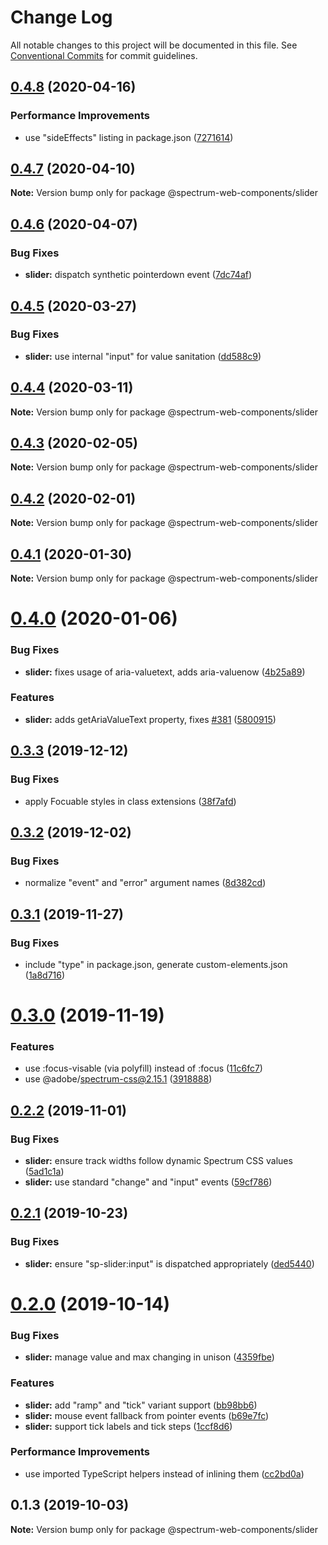 # Change Log

All notable changes to this project will be documented in this file.
See [Conventional Commits](https://conventionalcommits.org) for commit guidelines.

## [0.4.8](https://github.com/adobe/spectrum-web-components/compare/@spectrum-web-components/slider@0.4.7...@spectrum-web-components/slider@0.4.8) (2020-04-16)

### Performance Improvements

-   use "sideEffects" listing in package.json ([7271614](https://github.com/adobe/spectrum-web-components/commit/7271614c0ca3ccf3566583bb59467eb15a6199cd))

## [0.4.7](https://github.com/adobe/spectrum-web-components/compare/@spectrum-web-components/slider@0.4.6...@spectrum-web-components/slider@0.4.7) (2020-04-10)

**Note:** Version bump only for package @spectrum-web-components/slider

## [0.4.6](https://github.com/adobe/spectrum-web-components/compare/@spectrum-web-components/slider@0.4.5...@spectrum-web-components/slider@0.4.6) (2020-04-07)

### Bug Fixes

-   **slider:** dispatch synthetic pointerdown event ([7dc74af](https://github.com/adobe/spectrum-web-components/commit/7dc74afdda380184906cceadf4eb528b6106792c))

## [0.4.5](https://github.com/adobe/spectrum-web-components/compare/@spectrum-web-components/slider@0.4.4...@spectrum-web-components/slider@0.4.5) (2020-03-27)

### Bug Fixes

-   **slider:** use internal "input" for value sanitation ([dd588c9](https://github.com/adobe/spectrum-web-components/commit/dd588c9))

## [0.4.4](https://github.com/adobe/spectrum-web-components/compare/@spectrum-web-components/slider@0.4.3...@spectrum-web-components/slider@0.4.4) (2020-03-11)

**Note:** Version bump only for package @spectrum-web-components/slider

## [0.4.3](https://github.com/adobe/spectrum-web-components/compare/@spectrum-web-components/slider@0.4.2...@spectrum-web-components/slider@0.4.3) (2020-02-05)

**Note:** Version bump only for package @spectrum-web-components/slider

## [0.4.2](https://github.com/adobe/spectrum-web-components/compare/@spectrum-web-components/slider@0.4.1...@spectrum-web-components/slider@0.4.2) (2020-02-01)

**Note:** Version bump only for package @spectrum-web-components/slider

## [0.4.1](https://github.com/adobe/spectrum-web-components/compare/@spectrum-web-components/slider@0.4.0...@spectrum-web-components/slider@0.4.1) (2020-01-30)

**Note:** Version bump only for package @spectrum-web-components/slider

# [0.4.0](https://github.com/adobe/spectrum-web-components/compare/@spectrum-web-components/slider@0.3.3...@spectrum-web-components/slider@0.4.0) (2020-01-06)

### Bug Fixes

-   **slider:** fixes usage of aria-valuetext, adds aria-valuenow ([4b25a89](https://github.com/adobe/spectrum-web-components/commit/4b25a89))

### Features

-   **slider:** adds getAriaValueText property, fixes [#381](https://github.com/adobe/spectrum-web-components/issues/381) ([5800915](https://github.com/adobe/spectrum-web-components/commit/5800915))

## [0.3.3](https://github.com/adobe/spectrum-web-components/compare/@spectrum-web-components/slider@0.3.2...@spectrum-web-components/slider@0.3.3) (2019-12-12)

### Bug Fixes

-   apply Focuable styles in class extensions ([38f7afd](https://github.com/adobe/spectrum-web-components/commit/38f7afd))

## [0.3.2](https://github.com/adobe/spectrum-web-components/compare/@spectrum-web-components/slider@0.3.1...@spectrum-web-components/slider@0.3.2) (2019-12-02)

### Bug Fixes

-   normalize "event" and "error" argument names ([8d382cd](https://github.com/adobe/spectrum-web-components/commit/8d382cd))

## [0.3.1](https://github.com/adobe/spectrum-web-components/compare/@spectrum-web-components/slider@0.3.0...@spectrum-web-components/slider@0.3.1) (2019-11-27)

### Bug Fixes

-   include "type" in package.json, generate custom-elements.json ([1a8d716](https://github.com/adobe/spectrum-web-components/commit/1a8d716))

# [0.3.0](https://github.com/adobe/spectrum-web-components/compare/@spectrum-web-components/slider@0.2.2...@spectrum-web-components/slider@0.3.0) (2019-11-19)

### Features

-   use :focus-visable (via polyfill) instead of :focus ([11c6fc7](https://github.com/adobe/spectrum-web-components/commit/11c6fc7))
-   use @adobe/spectrum-css@2.15.1 ([3918888](https://github.com/adobe/spectrum-web-components/commit/3918888))

## [0.2.2](https://github.com/adobe/spectrum-web-components/compare/@spectrum-web-components/slider@0.2.1...@spectrum-web-components/slider@0.2.2) (2019-11-01)

### Bug Fixes

-   **slider:** ensure track widths follow dynamic Spectrum CSS values ([5ad1c1a](https://github.com/adobe/spectrum-web-components/commit/5ad1c1a))
-   **slider:** use standard "change" and "input" events ([59cf786](https://github.com/adobe/spectrum-web-components/commit/59cf786))

## [0.2.1](https://github.com/adobe/spectrum-web-components/compare/@spectrum-web-components/slider@0.2.0...@spectrum-web-components/slider@0.2.1) (2019-10-23)

### Bug Fixes

-   **slider:** ensure "sp-slider:input" is dispatched appropriately ([ded5440](https://github.com/adobe/spectrum-web-components/commit/ded5440))

# [0.2.0](https://github.com/adobe/spectrum-web-components/compare/@spectrum-web-components/slider@0.1.3...@spectrum-web-components/slider@0.2.0) (2019-10-14)

### Bug Fixes

-   **slider:** manage value and max changing in unison ([4359fbe](https://github.com/adobe/spectrum-web-components/commit/4359fbe))

### Features

-   **slider:** add "ramp" and "tick" variant support ([bb98bb6](https://github.com/adobe/spectrum-web-components/commit/bb98bb6))
-   **slider:** mouse event fallback from pointer events ([b69e7fc](https://github.com/adobe/spectrum-web-components/commit/b69e7fc))
-   **slider:** support tick labels and tick steps ([1ccf8d6](https://github.com/adobe/spectrum-web-components/commit/1ccf8d6))

### Performance Improvements

-   use imported TypeScript helpers instead of inlining them ([cc2bd0a](https://github.com/adobe/spectrum-web-components/commit/cc2bd0a))

## 0.1.3 (2019-10-03)

**Note:** Version bump only for package @spectrum-web-components/slider
